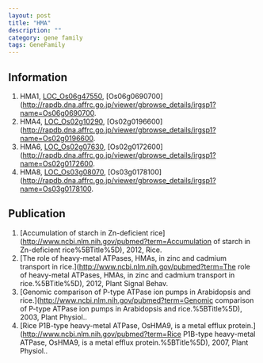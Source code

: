```yaml
---
layout: post
title: "HMA"
description: ""
category: gene family
tags: GeneFamily
---
```


## Information
1. HMA1, [LOC_Os06g47550](http://rice.plantbiology.msu.edu/cgi-bin/ORF_infopage.cgi?orf=LOC_Os06g47550), [Os06g0690700](http://rapdb.dna.affrc.go.jp/viewer/gbrowse_details/irgsp1?name=Os06g0690700.
2. HMA4, [LOC_Os02g10290](http://rice.plantbiology.msu.edu/cgi-bin/ORF_infopage.cgi?orf=LOC_Os02g10290), [Os02g0196600](http://rapdb.dna.affrc.go.jp/viewer/gbrowse_details/irgsp1?name=Os02g0196600.
3. HMA6, [LOC_Os02g07630](http://rice.plantbiology.msu.edu/cgi-bin/ORF_infopage.cgi?orf=LOC_Os02g07630), [Os02g0172600](http://rapdb.dna.affrc.go.jp/viewer/gbrowse_details/irgsp1?name=Os02g0172600.
4. HMA8, [LOC_Os03g08070](http://rice.plantbiology.msu.edu/cgi-bin/ORF_infopage.cgi?orf=LOC_Os03g08070), [Os03g0178100](http://rapdb.dna.affrc.go.jp/viewer/gbrowse_details/irgsp1?name=Os03g0178100.

## Publication
1. [Accumulation of starch in Zn-deficient rice](http://www.ncbi.nlm.nih.gov/pubmed?term=Accumulation of starch in Zn-deficient rice%5BTitle%5D), 2012, Rice.
2. [The role of heavy-metal ATPases, HMAs, in zinc and cadmium transport in rice.](http://www.ncbi.nlm.nih.gov/pubmed?term=The role of heavy-metal ATPases, HMAs, in zinc and cadmium transport in rice.%5BTitle%5D), 2012, Plant Signal Behav.
3. [Genomic comparison of P-type ATPase ion pumps in Arabidopsis and rice.](http://www.ncbi.nlm.nih.gov/pubmed?term=Genomic comparison of P-type ATPase ion pumps in Arabidopsis and rice.%5BTitle%5D), 2003, Plant Physiol..
4. [Rice P1B-type heavy-metal ATPase, OsHMA9, is a metal efflux protein.](http://www.ncbi.nlm.nih.gov/pubmed?term=Rice P1B-type heavy-metal ATPase, OsHMA9, is a metal efflux protein.%5BTitle%5D), 2007, Plant Physiol..



